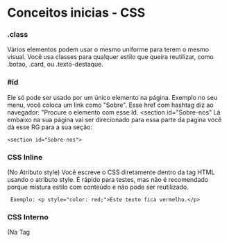# Conceitos inicias - CSS

### .class
Vários elementos podem usar o mesmo uniforme para terem o mesmo
visual. Você usa classes para qualquer estilo que queira reutilizar,
como .botao, .card, ou .texto-destaque.

### #id 
Ele só pode ser usado por um único elemento na página. Exemplo no
seu menu, você coloca um link como "Sobre". Esse href com hashtag diz ao
navegador: "Procure o elemento com esse Id. \<section id="Sobre-nos" Lá
embaixo na sua página vai ser direcionado para essa parte da pagina você
dá esse RG para a sua seção:
```{=html}
<section id="Sobre-nos">
```

### CSS Inline 
(No Atributo style) Você escreve o CSS diretamente dentro da tag HTML usando o atributo style. É rápido para testes, mas não é recomendado porque mistura estilo com conteúdo e não pode ser reutilizado.

```{=html}
 Exemplo: <p style="color: red;">Este texto fica vermelho.</p>
```
### CSS Interno 
(Na Tag <style>) Você coloca seu código CSS dentro de uma tag <style> no <head> do seu arquivo HTML. Os estilos afetam apenas essa página , mas é mais organizado que o inline.
```{=html}
Exemplo: No <head>, você teria <style> p { color: blue; } </style>.
```

### CSS Externo 
(Arquivo .css Linkado) Esta é a melhor prática. Você escreve todo o seu CSS em um arquivo separado (ex: style.css) e o "linka" no <head> do seu HTML. Isso mantém seu HTML limpo e permite que vários arquivos HTML usem o mesmo CSS, facilitando a manutenção.
```{=html}
Exemplo: No <head>, você teria <link rel="stylesheet" href="style.css">.
```
### Responsividade 
É a técnica de fazer seu site se adaptar e funcionar bem
em qualquer tamanho de tela, seja um celular, tablet ou desktop. Em vez
de ter um layout fixo, ele "responde" e muda de aparência.

A forma mais comum de fazer isso é com a abordagem Mobile First. Nela,
você primeiro cria o CSS base para o celular (que é mais simples) e,
depois, usa Media Queries (regras @media) para aplicar estilos
diferentes em telas maiores.

```{=html}
Mobile first - base

 . container {
 display : flex ; flex - direction :
column ;
}

. sidebar { width : 100%; }
```

A @media (ou Media Query) é a ferramenta principal da responsividade.
Ela permite que você aplique estilos CSS diferentes apenas quando uma
condição específica é atendida, como o tamanho da tela.
```{=html}
@media (min-width: 768px) { ... }
```


###  Resumo de Conceitos de CSS

| **Termo / Comando** | **Definição / Explicação** |
|----------------------|-----------------------------|
| **CSS** | Linguagem usada para definir a aparência do HTML. |
| **CSS Inline** | Estilo aplicado diretamente na tag HTML (atributo `style`). |
| **CSS Interno** | Estilo definido na tag `<style>` dentro do `<head>`. |
| **CSS Externo** | Estilo em um arquivo `.css` separado (boa prática). |
| **Seletor** | Define qual elemento HTML será estilizado. |
| **Propriedade** | O que será estilizado (ex: `color`, `font-size`). |
| **Valor** | Como será estilizado (ex: `blue`, `32px`). |
| **Seletor de Elemento** | Seleciona todas as tags de um tipo (ex: `p`). |
| **Seletor de ID** | Seleciona o elemento com aquele `id` (ex: `#titulo`). |
| **Seletor de Classe** | Seleciona todos os elementos com aquela `class` (ex: `.destaque`). |
| **Seletor Universal** | Seleciona todos os elementos da página (`*`). |
| **padding** | Espaçamento interno (entre o conteúdo e a borda). |
| **border** | Define a borda/limite da caixa. |
| **margin** | Espaçamento externo (entre a borda e outros elementos). |
| **border-radius** | Arredonda os cantos da caixa. |
| **Mobile First** | Técnica onde se estiliza primeiro para celular e depois para telas maiores. |
| **@media (Media Query)** | Aplica estilos apenas sob certas condições (ex: largura da tela). |
| **display: inline-block;** | Faz a caixa ficar lado a lado (como `inline`), mas permite definir `width` e `height` (como `block`). |
| **vertical-align: top;** | Alinha o topo de elementos `inline-block` de alturas diferentes. |



